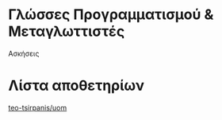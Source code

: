 # Γλώσσες Προγραμματισμού & Μεταγλωττιστές

Ασκήσεις

# Λίστα αποθετηρίων

[teo-tsirpanis/uom](https://github.com/teo-tsirpanis/uom/tree/master/s8/compilers)
